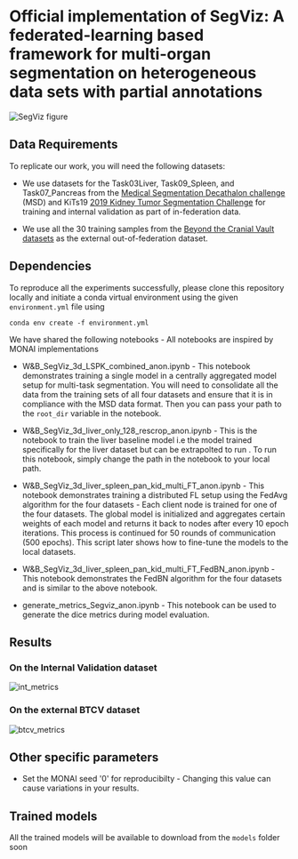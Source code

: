 
# Official implementation of SegViz: A federated-learning based framework for multi-organ segmentation on heterogeneous data sets with partial annotations

![SegViz figure](https://user-images.githubusercontent.com/22454450/224231573-83a70f40-8269-47bc-8e0f-e2d39aaf70af.png)

## Data Requirements
To replicate our work, you will need the following datasets:

- We use datasets for the Task03Liver, Task09_Spleen, and Task07_Pancreas from the [Medical Segmentation Decathalon challenge](http://medicaldecathlon.com/) (MSD) and KiTs19 [2019 Kidney Tumor Segmentation Challenge](https://kits19.grand-challenge.org/data/) for training and internal validation as part of in-federation data. 

- We use all the 30 training samples from the [Beyond the Cranial Vault datasets](https://www.synapse.org/#!Synapse:syn3193805/wiki/89480\n) as the external out-of-federation dataset.

## Dependencies
To reproduce all the experiments successfully, please clone this repository locally and initiate a conda virtual environment using the given `environment.yml` file using 

```
conda env create -f environment.yml
```

We have shared the following notebooks -
All notebooks are inspired by MONAI implementations

- W&B_SegViz_3d_LSPK_combined_anon.ipynb - This notebook demonstrates training a single model in a centrally aggregated model setup for multi-task segmentation. You will need to consolidate all the data from the training sets of all four datasets and ensure that it is in compliance with the MSD data format. Then you can pass your path to the `root_dir` variable in the notebook. 

- W&B_SegViz_3d_liver_only_128_rescrop_anon.ipynb - This is the notebook to train the liver baseline model i.e the model trained specifically for the liver dataset but can be extrapolted to run . To run this notebook, simply change the path in the notebook to your local path. 

- W&B_SegViz_3d_liver_spleen_pan_kid_multi_FT_anon.ipynb - This notebook demonstrates training a distributed FL setup using the FedAvg algorithm for the four datasets - Each client node is trained for one of the four datasets. The global model is initialized and aggregates certain weights of each model and returns it back to nodes after every 10 epoch iterations. This process is continued for 50 rounds of communication (500 epochs). This script later shows how to fine-tune the models to the local datasets. 

- W&B_SegViz_3d_liver_spleen_pan_kid_multi_FT_FedBN_anon.ipynb - This notebook demonstrates the FedBN algorithm for the four datasets and is similar to the above notebook.

- generate_metrics_Segviz_anon.ipynb - This notebook can be used to generate the dice metrics during model evaluation. 

## Results

### On the Internal Validation dataset
![int_metrics](https://user-images.githubusercontent.com/22454450/232371897-3e202711-9e61-469b-9d04-687e7b5f951b.png)

### On the external BTCV dataset
![btcv_metrics](https://user-images.githubusercontent.com/22454450/232371944-3bd5ee1c-e631-478c-a4f9-3d82767f41df.png)

## Other specific parameters

- Set the MONAI seed '0' for reproducibilty - Changing this value can cause variations in your results. 

## Trained models

All the trained models will be available to download from the `models` folder soon
